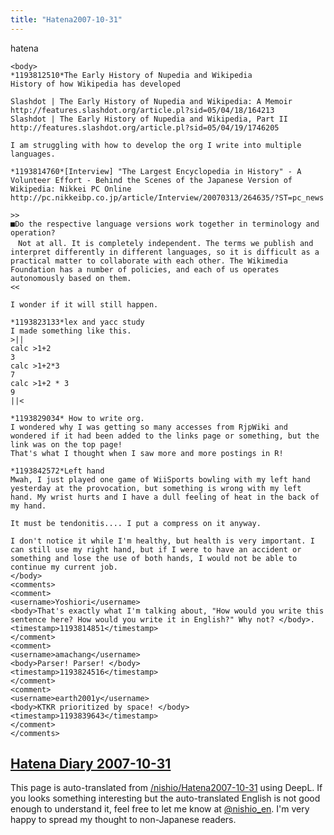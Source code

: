 ```yaml
---
title: "Hatena2007-10-31"
---
```


hatena

```
<body>
*1193812510*The Early History of Nupedia and Wikipedia
History of how Wikipedia has developed

Slashdot | The Early History of Nupedia and Wikipedia: A Memoir
http://features.slashdot.org/article.pl?sid=05/04/18/164213
Slashdot | The Early History of Nupedia and Wikipedia, Part II
http://features.slashdot.org/article.pl?sid=05/04/19/1746205

I am struggling with how to develop the org I write into multiple languages.

*1193814760*[Interview] "The Largest Encyclopedia in History" - A Volunteer Effort - Behind the Scenes of the Japanese Version of Wikipedia: Nikkei PC Online
http://pc.nikkeibp.co.jp/article/Interview/20070313/264635/?ST=pc_news

>>
■Do the respective language versions work together in terminology and operation?
　Not at all. It is completely independent. The terms we publish and interpret differently in different languages, so it is difficult as a practical matter to collaborate with each other. The Wikimedia Foundation has a number of policies, and each of us operates autonomously based on them.
<<

I wonder if it will still happen.

*1193823133*lex and yacc study
I made something like this.
>||
calc >1+2
3
calc >1+2*3
7
calc >1+2 * 3
9
||<

*1193829034* How to write org.
I wondered why I was getting so many accesses from RjpWiki and wondered if it had been added to the links page or something, but the link was on the top page!
That's what I thought when I saw more and more postings in R!

*1193842572*Left hand
Mwah, I just played one game of WiiSports bowling with my left hand yesterday at the provocation, but something is wrong with my left hand. My wrist hurts and I have a dull feeling of heat in the back of my hand.

It must be tendonitis.... I put a compress on it anyway.

I don't notice it while I'm healthy, but health is very important. I can still use my right hand, but if I were to have an accident or something and lose the use of both hands, I would not be able to continue my current job.
</body>
<comments>
<comment>
<username>Yoshiori</username>
<body>That's exactly what I'm talking about, "How would you write this sentence here? How would you write it in English?" Why not? </body>.
<timestamp>1193814851</timestamp>
</comment>
<comment>
<username>amachang</username>
<body>Parser! Parser! </body>
<timestamp>1193824516</timestamp>
</comment>
<comment>
<username>earth2001y</username>
<body>KTKR prioritized by space! </body>
<timestamp>1193839643</timestamp>
</comment>
</comments>
```


[Hatena Diary 2007-10-31](https://nishiohirokazu.hatenadiary.org/archive/2007/10/31)
---
This page is auto-translated from [/nishio/Hatena2007-10-31](https://scrapbox.io/nishio/Hatena2007-10-31) using DeepL. If you looks something interesting but the auto-translated English is not good enough to understand it, feel free to let me know at [@nishio_en](https://twitter.com/nishio_en). I'm very happy to spread my thought to non-Japanese readers.